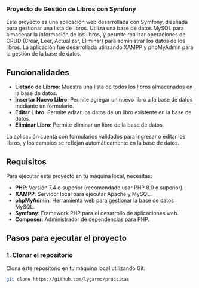 ### Proyecto de Gestión de Libros con Symfony

Este proyecto es una aplicación web desarrollada con Symfony, diseñada para gestionar una lista de libros. Utiliza una base de datos MySQL para almacenar la información de los libros, y permite realizar operaciones de CRUD (Crear, Leer, Actualizar, Eliminar) para administrar los datos de los libros. La aplicación fue desarrollada utilizando XAMPP y phpMyAdmin para la gestión de la base de datos.

## Funcionalidades

- **Listado de Libros**: Muestra una lista de todos los libros almacenados en la base de datos.
- **Insertar Nuevo Libro**: Permite agregar un nuevo libro a la base de datos mediante un formulario.
- **Editar Libro**: Permite editar los datos de un libro existente en la base de datos.
- **Eliminar Libro**: Permite eliminar un libro de la base de datos.
  
La aplicación cuenta con formularios validados para ingresar o editar los libros, y los cambios se reflejan automáticamente en la base de datos.

## Requisitos

Para ejecutar este proyecto en tu máquina local, necesitas:

- **PHP**: Versión 7.4 o superior (recomendado usar PHP 8.0 o superior).
- **XAMPP**: Servidor local para ejecutar Apache y MySQL.
- **phpMyAdmin**: Herramienta web para gestionar la base de datos MySQL.
- **Symfony**: Framework PHP para el desarrollo de aplicaciones web.
- **Composer**: Administrador de dependencias para PHP.

## Pasos para ejecutar el proyecto

### 1. Clonar el repositorio

Clona este repositorio en tu máquina local utilizando Git:

```bash
git clone https://github.com/lygarmo/practicas
